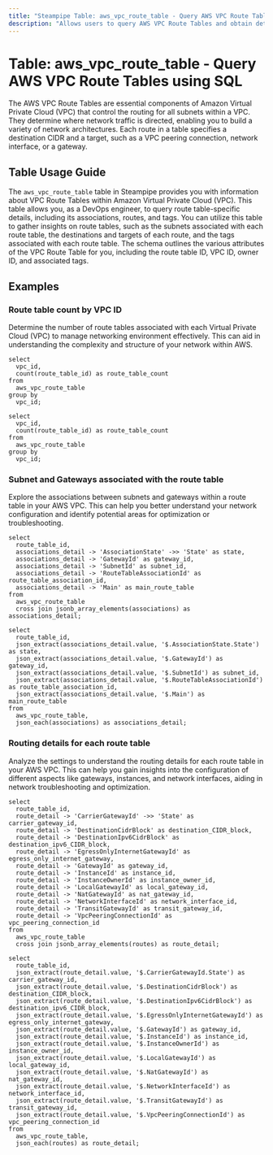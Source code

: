 ```yaml
---
title: "Steampipe Table: aws_vpc_route_table - Query AWS VPC Route Tables using SQL"
description: "Allows users to query AWS VPC Route Tables and obtain detailed information about each route table, including its associations, routes, and tags."
---
```


# Table: aws_vpc_route_table - Query AWS VPC Route Tables using SQL

The AWS VPC Route Tables are essential components of Amazon Virtual Private Cloud (VPC) that control the routing for all subnets within a VPC. They determine where network traffic is directed, enabling you to build a variety of network architectures. Each route in a table specifies a destination CIDR and a target, such as a VPC peering connection, network interface, or a gateway.

## Table Usage Guide

The `aws_vpc_route_table` table in Steampipe provides you with information about VPC Route Tables within Amazon Virtual Private Cloud (VPC). This table allows you, as a DevOps engineer, to query route table-specific details, including its associations, routes, and tags. You can utilize this table to gather insights on route tables, such as the subnets associated with each route table, the destinations and targets of each route, and the tags associated with each route table. The schema outlines the various attributes of the VPC Route Table for you, including the route table ID, VPC ID, owner ID, and associated tags.

## Examples

### Route table count by VPC ID
Determine the number of route tables associated with each Virtual Private Cloud (VPC) to manage networking environment effectively. This can aid in understanding the complexity and structure of your network within AWS.

```sql+postgres
select
  vpc_id,
  count(route_table_id) as route_table_count
from
  aws_vpc_route_table
group by
  vpc_id;
```

```sql+sqlite
select
  vpc_id,
  count(route_table_id) as route_table_count
from
  aws_vpc_route_table
group by
  vpc_id;
```


### Subnet and Gateways associated with the route table
Explore the associations between subnets and gateways within a route table in your AWS VPC. This can help you better understand your network configuration and identify potential areas for optimization or troubleshooting.

```sql+postgres
select
  route_table_id,
  associations_detail -> 'AssociationState' ->> 'State' as state,
  associations_detail -> 'GatewayId' as gateway_id,
  associations_detail -> 'SubnetId' as subnet_id,
  associations_detail -> 'RouteTableAssociationId' as route_table_association_id,
  associations_detail -> 'Main' as main_route_table
from
  aws_vpc_route_table
  cross join jsonb_array_elements(associations) as associations_detail;
```

```sql+sqlite
select
  route_table_id,
  json_extract(associations_detail.value, '$.AssociationState.State') as state,
  json_extract(associations_detail.value, '$.GatewayId') as gateway_id,
  json_extract(associations_detail.value, '$.SubnetId') as subnet_id,
  json_extract(associations_detail.value, '$.RouteTableAssociationId') as route_table_association_id,
  json_extract(associations_detail.value, '$.Main') as main_route_table
from
  aws_vpc_route_table,
  json_each(associations) as associations_detail;
```


### Routing details for each route table
Analyze the settings to understand the routing details for each route table in your AWS VPC. This can help you gain insights into the configuration of different aspects like gateways, instances, and network interfaces, aiding in network troubleshooting and optimization.

```sql+postgres
select
  route_table_id,
  route_detail -> 'CarrierGatewayId' ->> 'State' as carrier_gateway_id,
  route_detail -> 'DestinationCidrBlock' as destination_CIDR_block,
  route_detail -> 'DestinationIpv6CidrBlock' as destination_ipv6_CIDR_block,
  route_detail -> 'EgressOnlyInternetGatewayId' as egress_only_internet_gateway,
  route_detail -> 'GatewayId' as gateway_id,
  route_detail -> 'InstanceId' as instance_id,
  route_detail -> 'InstanceOwnerId' as instance_owner_id,
  route_detail -> 'LocalGatewayId' as local_gateway_id,
  route_detail -> 'NatGatewayId' as nat_gateway_id,
  route_detail -> 'NetworkInterfaceId' as network_interface_id,
  route_detail -> 'TransitGatewayId' as transit_gateway_id,
  route_detail -> 'VpcPeeringConnectionId' as vpc_peering_connection_id
from
  aws_vpc_route_table
  cross join jsonb_array_elements(routes) as route_detail;
```

```sql+sqlite
select
  route_table_id,
  json_extract(route_detail.value, '$.CarrierGatewayId.State') as carrier_gateway_id,
  json_extract(route_detail.value, '$.DestinationCidrBlock') as destination_CIDR_block,
  json_extract(route_detail.value, '$.DestinationIpv6CidrBlock') as destination_ipv6_CIDR_block,
  json_extract(route_detail.value, '$.EgressOnlyInternetGatewayId') as egress_only_internet_gateway,
  json_extract(route_detail.value, '$.GatewayId') as gateway_id,
  json_extract(route_detail.value, '$.InstanceId') as instance_id,
  json_extract(route_detail.value, '$.InstanceOwnerId') as instance_owner_id,
  json_extract(route_detail.value, '$.LocalGatewayId') as local_gateway_id,
  json_extract(route_detail.value, '$.NatGatewayId') as nat_gateway_id,
  json_extract(route_detail.value, '$.NetworkInterfaceId') as network_interface_id,
  json_extract(route_detail.value, '$.TransitGatewayId') as transit_gateway_id,
  json_extract(route_detail.value, '$.VpcPeeringConnectionId') as vpc_peering_connection_id
from
  aws_vpc_route_table,
  json_each(routes) as route_detail;
```